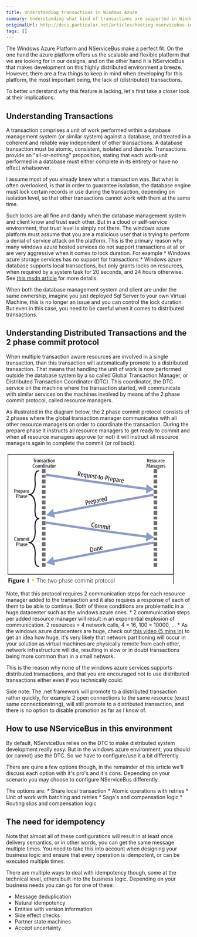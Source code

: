 ```yaml
---
title: Understanding transactions in Windows Azure
summary: Understanding what kind of transactions are supported in Windows Azure and how we deal with this in NServiceBus.
originalUrl: http://docs.particular.net/articles/hosting-nservicebus-in-windows-azure
tags: []
---
```


The Windows Azure Platform and NServiceBus make a perfect fit. On the one hand the azure platform offers us the scalable and flexible platform that we are looking for in our designs, and on the other hand it is NServiceBus that makes development on this highly distributed environment a breeze. However, there are a few things to keep in mind when developing for this platform, the most important being, the lack of (distributed) transactions. 

To better understand why this feature is lacking, let's first take a closer look at their implications.

Understanding Transactions
--------------------------

A transaction comprises a unit of work performed within a database management system (or similar system) against a database, and treated in a coherent and reliable way independent of other transactions. A database transaction must be atomic, consistent, isolated and durable. Transactions provide an "all-or-nothing" proposition, stating that each work-unit performed in a database must either complete in its entirety or have no effect whatsoever.

I assume most of you already knew what a transaction was. But what is often overlooked, is that in order to guarantee isolation, the database engine must lock certain records in use during the transaction, depending on isolation level, so that other transactions cannot work with them at the same time. 

Such locks are all fine and dandy when the database management system and client know and trust each other. But in a cloud or self-service environment, that trust level is simply not there. The windows azure platform must assume that you are a malicious user that is trying to perform a denial of service attack on the platform. This is the primary reason why many windows azure hosted services do not support transactions at all or are very aggressive when it comes to lock duration. For example
	* Windows azure storage services has no support for transactions
	* Windows azure database supports local transactions, but only grants locks on resources, when required by a system task for 20 seconds, and 24 hours otherwise. See [this msdn article](http://msdn.microsoft.com/en-us/library/windowsazure/dn338081.aspx#TransactionDurationLimit) for more details.

When both the database management system and client are under the same ownership, imagine you just deployed Sql Server to your own Virtual Machine, this is no longer an issue and you can control the lock duration. But even in this case, you need to be careful when it comes to distributed transactions. 

Understanding Distributed Transactions and the 2 phase commit protocol
----------------------------------------------------------------------

When multiple transaction aware resources are involved in a single transaction, than this transaction will automatically promote to a distributed transaction. That means that handling the unit of work is now performed outside the database system by a so called Global Transaction Manager, or Distributed Transaction Coordinator (DTC). This coordinator, the DTC service on the machine where the transaction started, will communicate with similar services on the machines involved by means of the 2 phase commit protocol, called resource managers.

As illustrated in the diagram below, the 2 phase commit protocol consists of 2 phases where the global transaction manager communicates with all other resource managers on order to coordinate the transaction. During the prepare phase it instructs all resource managers to get ready to commit and when all resource managers approve (or not) it will instruct all resource managers again to complete the commit (or rollback).

![2 Phase Commit](2PC.jpg)

Note, that this protocol requires 2 communication steps for each resource manager added to the transaction and it also requires a response of each of them to be able to continue. Both of these conditions are problematic in a huge datacenter such as the windows azure ones.
	* 2 communication steps per added resource manager will result in an exponential explosion of communication. 2 resources = 4 network calls, 4 = 16, 100 = 10000, ...
	* As the windows azure datacenters are huge, check out [this video (5 mins in)](http://www.youtube.com/watch?v=JJ44hEr5DFE) to get an idea how huge, it's very likely that network partitioning will occur in your solution as virtual machines are physically remote from each other, network infrastructure will die, resulting in slow or in doubt transactions being more common than in a small network.

This is the reason why none of the windows azure services supports distributed transactions, and that you are encouraged not to use distributed transactions either even if you technically could.

Side note: The .net framework will promote to a distributed transaction rather quickly, for example 2 open connections to the same resource (exact same connectionstring), will still promote to a distributed transaction, and there is no option to disable promotion as far as I know of. 

How to use NServiceBus in this environment
-------------------------------------------------

By default, NServiceBus relies on the DTC to make distributed system development really easy. But in the windows azure environment, you should (or cannot) use the DTC. So we have to configure/use it a bit differently. 

There are quire a few options though, in the remainder of this article we'll discuss each option with it's pro's and it's cons. Depending on your scenario you may choose to configure NServiceBus differently.

The options are:
	* Share local transaction
	* Atomic operations with retries
	* Unit of work with batching and retries
	* Saga's and compensation logic
	* Routing slips and compensation logic

The need for idempotency
------------------------

Note that almost all of these configurations will result in at least once delivery semantics, or in other words, you can get the same message multiple times. You need to take this into account when designing your business logic and ensure that every operation is idempotent, or can be executed multiple times.

There are multiple ways to deal with idempotency though, some at the technical level, others built into the business logic. Depending on your business needs you can go for one of these:
* Message deduplication
* Natural idempotency
* Entities with version information
* Side effect checks
* Partner state machines
* Accept uncertainty



























